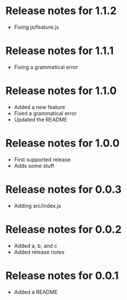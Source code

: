 # Release notes for 1.1.2

* Fixing js/feature.js

# Release notes for 1.1.1

* Fixing a grammatical error

# Release notes for 1.1.0

* Added a new feature
* Fixed a grammatical error
* Updated the README

# Release notes for 1.0.0

* First supported release
* Adds some stuff

# Release notes for 0.0.3

* Adding src/index.js

# Release notes for 0.0.2

* Added a, b, and c
* Added release notes

# Release notes for 0.0.1

* Added a README
